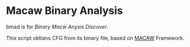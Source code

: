 # Macaw Binary Analysis
bmad is for *Binary Macw Anysis Discover*.

This script obtians CFG from its binary file, based on [MACAW](https://github.com/GaloisInc/macaw) Framework. 

